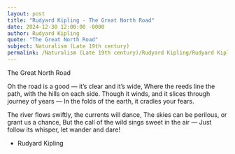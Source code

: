 ```yaml
---
layout: post
title: "Rudyard Kipling - The Great North Road"
date: 2024-12-30 12:00:00 -0000
author: Rudyard Kipling
quote: "The Great North Road"
subject: Naturalism (Late 19th century)
permalink: /Naturalism (Late 19th century)/Rudyard Kipling/Rudyard Kipling - The Great North Road
---
```


The Great North Road

Oh the road is a good — it’s clear and it’s wide,
Where the reeds line the path, with the hills on each side.
Though it winds, and it slices through journey of years —
In the folds of the earth, it cradles your fears.

The river flows swiftly, the currents will dance,
The skies can be perilous, or grant us a chance,
But the call of the wild sings sweet in the air —
Just follow its whisper, let wander and dare!

- Rudyard Kipling
